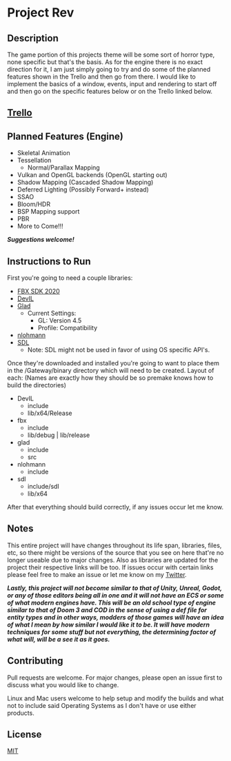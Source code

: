 # Project Rev

## Description
The game portion of this projects theme will be some sort of horror type, none specific but that's the basis.
As for the engine there is no exact direction for it, I am just simply going to try and do some of the planned features shown in the Trello and then go from there. I would like to implement the basics of a window, events, input and rendering to start off and then go on the specific features below or on the Trello linked below.

##  [Trello](https://trello.com/b/IBEsloS2/project-rev)

## Planned Features (Engine)
- Skeletal Animation
- Tessellation
    - Normal/Parallax Mapping
- Vulkan and OpenGL backends (OpenGL starting out)
- Shadow Mapping (Cascaded Shadow Mapping)
- Deferred Lighting (Possibly Forward+ instead)
- SSAO
- Bloom/HDR
- BSP Mapping support
- PBR
- More to Come!!!

**_Suggestions welcome!_**

## Instructions to Run
First you're going to need a couple libraries:
- [FBX SDK 2020](https://www.autodesk.com/developer-network/platform-technologies/fbx-sdk-2020-0)
- [DevIL](http://openil.sourceforge.net/download.php)
- [Glad](https://glad.dav1d.de/)
    - Current Settings:
        - GL: Version 4.5
        - Profile: Compatibility
- [nlohmann](https://github.com/nlohmann/json)
- [SDL](https://www.libsdl.org/download-2.0.php)
     - Note: SDL might not be used in favor of using OS specific API's.

Once they're downloaded and installed you're going to want to place them in the /Gateway/binary directory which will need to be created.
Layout of each: (Names are exactly how they should be so premake knows how to build the directories)
- DevIL
    - include
    - lib/x64/Release
- fbx
    - include
    - lib/debug | lib/release
- glad
    - include
    - src
- nlohmann
    - include
- sdl
    - include/sdl
    - lib/x64

After that everything should build correctly, if any issues occur let me know.

## Notes
This entire project will have changes throughout its life span, libraries, files, etc, so there might be versions of the source that you see on here that're no longer useable due to major changes.
Also as libraries are updated for the project their respective links will be too. If issues occur with certain links please feel free to make an issue or let me know on my [Twitter](https://twitter.com/idogftw).

**_Lastly, this project will not become similar to that of Unity, Unreal, Godot, or any of those editors being all in one and it will not have an ECS or some of what modern engines have. This will be an old school type of engine similar to that of Doom 3 and COD in the sense of using a def file for entity types and in other ways, modders of those games will have an idea of what I mean by how similar I would like it to be. It will have modern techniques for some stuff but not everything, the determining factor of what will, will be a see it as it goes._**

## Contributing
Pull requests are welcome. For major changes, please open an issue first to discuss what you would like to change.

Linux and Mac users welcome to help setup and modify the builds and what not to include said Operating Systems as I don't have or use either products.

## License
[MIT](https://choosealicense.com/licenses/mit/)
